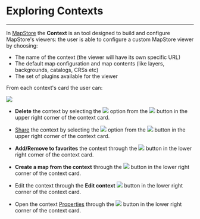 # Exploring Contexts

*******************

In [MapStore](https://mapstore.geosolutionsgroup.com/mapstore/#/) the **Context** is an tool designed to build and configure MapStore's viewers: the user is able to configure a custom MapStore viewer by choosing:

* The name of the context (the viewer will have its own specific URL)
* The default map configuration and map contents (like layers, backgrounds, catalogs, CRSs etc)
* The set of plugins available for the viewer

From each context's card the user can:

<img src="../img/managing-contexts/context-card-tool.jpg" class="ms-docimage" style="max-width:400px;"/>

* **Delete** the context by selecting the <img src="../img/button/delete2.jpg" class="ms-docbutton"/> option from the <img src="../img/button/three-dots-button.jpg" class="ms-docbutton"/> button in the upper right corner of the context card.

* [Share](share.md#sharing-resources) the context by selecting the <img src="../img/button/share2.jpg" class="ms-docbutton"/> option from the <img src="../img/button/three-dots-button.jpg" class="ms-docbutton"/> button in the upper right corner of the context card.

* **Add/Remove to favorites** the context through the <img src="../img/button/favorites_button.jpg" class="ms-docbutton"/> button in the lower right corner of the context card.

* **Create a map from the context** through the <img src="../img/button/create-map-context.jpg" class="ms-docbutton"/> button in the lower right corner of the context card.

* Edit the context through the **Edit context** <img src="../img/button/edit-service.jpg" class="ms-docbutton"/> button in the lower right corner of the context card.

* Open the context [Properties](resources-properties) through the <img src="../img/button/properties_button.jpg" class="ms-docbutton"/> button in the lower right corner of the context card.
